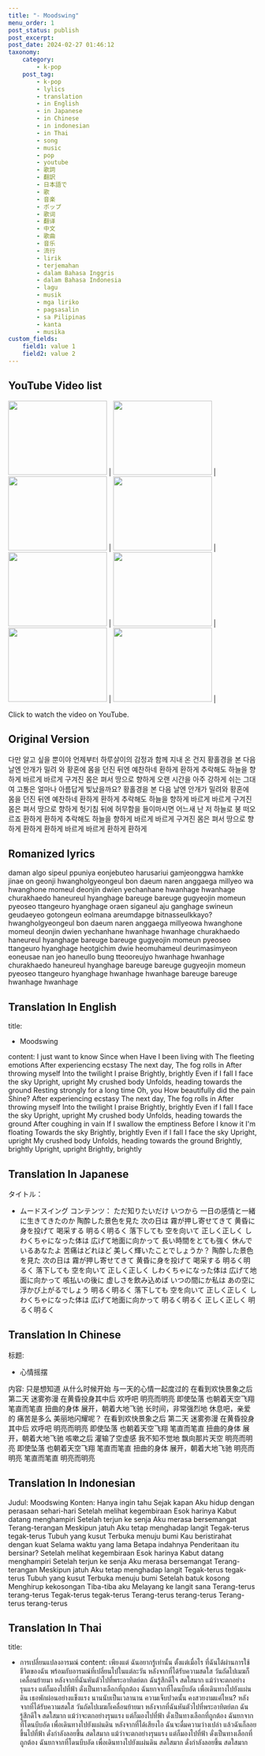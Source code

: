 ```yaml
---
title: "- Moodswing"
menu_order: 1
post_status: publish
post_excerpt: 
post_date: 2024-02-27 01:46:12
taxonomy:
    category:
        - k-pop
    post_tag:
        - k-pop
        - lylics
        - translation
        - in English
        - in Japanese
        - in Chinese
        - in indonesian
        - in Thai
        - song
        - music
        - pop
        - youtube
        - 歌詞
        - 翻訳
        - 日本語で
        - 歌
        - 音楽
        - ポップ
        - 歌词
        - 翻译
        - 中文
        - 歌曲
        - 音乐
        - 流行
        - lirik
        - terjemahan
        - dalam Bahasa Inggris
        - dalam Bahasa Indonesia
        - lagu
        - musik
        - mga liriko
        - pagsasalin
        - sa Pilipinas
        - kanta
        - musika
custom_fields:
    field1: value 1
    field2: value 2
---
```


## YouTube Video list
 [<img src='http://img.youtube.com/vi/mM8ostx0Ub8/0.jpg' width='200' height='150'>](https://youtu.be/mM8ostx0Ub8) | [<img src='http://img.youtube.com/vi/Z9_30JkkXE4/0.jpg' width='200' height='150'>](https://youtu.be/Z9_30JkkXE4) | [<img src='http://img.youtube.com/vi/8aOebhpN_fc/0.jpg' width='200' height='150'>](https://youtu.be/8aOebhpN_fc) | [<img src='http://img.youtube.com/vi/Bo5hepNudl0/0.jpg' width='200' height='150'>](https://youtu.be/Bo5hepNudl0) | [<img src='http://img.youtube.com/vi/FF0dfxtzjhU/0.jpg' width='200' height='150'>](https://youtu.be/FF0dfxtzjhU) |
 [<img src='http://img.youtube.com/vi/UqO4dd3Ea9Q/0.jpg' width='200' height='150'>](https://youtu.be/UqO4dd3Ea9Q) | [<img src='http://img.youtube.com/vi/Cp6GTLdA-4M/0.jpg' width='200' height='150'>](https://youtu.be/Cp6GTLdA-4M) | [<img src='http://img.youtube.com/vi/JR8eb0Kj7-c/0.jpg' width='200' height='150'>](https://youtu.be/JR8eb0Kj7-c) |

Click to watch the video on YouTube.
## Original Version
다만 
알고 싶을 뿐이야 
언제부터 
하루살이의 
감정과 함께 지내 온 건지 
황홀경을 본 
다음 날엔 
안개가 밀려 와 
황혼에 몸을 
던진 뒤엔 
예찬하네 
환하게 환하게 
추락해도 
하늘을 향하게 
바르게 바르게 
구겨진 몸은 
펴서 땅으로 향하게 
오랜 시간을 아주 강하게 
쉬는 그대여 
고통은 얼마나 
아름답게 빛났을까요? 
황홀경을 본 
다음 날엔 
안개가 밀려와 
황혼에 몸을 
던진 뒤엔 
예찬하네 
환하게 환하게 
추락해도 
하늘을 향하게 
바르게 바르게 
구겨진 몸은 
펴서 땅으로 향하게 
헛기침 뒤에 
허무함을 들이마시면 
어느새 난 
저 하늘로 
붕 떠오르죠 
환하게 환하게 
추락해도 
하늘을 향하게 
바르게 바르게 
구겨진 몸은 
펴서 땅으로 향하게 
환하게 환하게 
바르게 바르게 
환하게 환하게 



## Romanized lyrics
daman 
algo sipeul ppuniya 
eonjebuteo 
harusariui 
gamjeonggwa hamkke jinae on geonji 
hwangholgyeongeul bon 
daeum naren 
anggaega millyeo wa 
hwanghone momeul 
deonjin dwien 
yechanhane 
hwanhage hwanhage 
churakhaedo 
haneureul hyanghage 
bareuge bareuge 
gugyeojin momeun 
pyeoseo ttangeuro hyanghage 
oraen siganeul aju ganghage 
swineun geudaeyeo 
gotongeun eolmana 
areumdapge bitnasseulkkayo? 
hwangholgyeongeul bon 
daeum naren 
anggaega millyeowa 
hwanghone momeul 
deonjin dwien 
yechanhane 
hwanhage hwanhage 
churakhaedo 
haneureul hyanghage 
bareuge bareuge 
gugyeojin momeun 
pyeoseo ttangeuro hyanghage 
heotgichim dwie 
heomuhameul deurimasimyeon 
eoneusae nan 
jeo haneullo 
bung tteooreujyo 
hwanhage hwanhage 
churakhaedo 
haneureul hyanghage 
bareuge bareuge 
gugyeojin momeun 
pyeoseo ttangeuro hyanghage 
hwanhage hwanhage 
bareuge bareuge 
hwanhage hwanhage 



## Translation In English
title:  
- Moodswing

content:
I just want to know
Since when
Have I been living with
The fleeting emotions
After experiencing ecstasy
The next day,
The fog rolls in
After throwing myself
Into the twilight
I praise
Brightly, brightly
Even if I fall
I face the sky
Upright, upright
My crushed body
Unfolds, heading towards the ground
Resting strongly for a long time
Oh, you
How beautifully did the pain
Shine?
After experiencing ecstasy
The next day,
The fog rolls in
After throwing myself
Into the twilight
I praise
Brightly, brightly
Even if I fall
I face the sky
Upright, upright
My crushed body
Unfolds, heading towards the ground
After coughing in vain
If I swallow the emptiness
Before I know it
I'm floating
Towards the sky
Brightly, brightly
Even if I fall
I face the sky
Upright, upright
My crushed body
Unfolds, heading towards the ground
Brightly, brightly
Upright, upright
Brightly, brightly
## Translation In Japanese
タイトル：
- ムードスイング
コンテンツ：
ただ知りたいだけ
いつから
一日の感情と一緒に生きてきたのか
陶酔した景色を見た
次の日は
霧が押し寄せてきて
黄昏に身を投げて
喝采する
明るく明るく
落下しても
空を向いて
正しく正しく
しわくちゃになった体は
広げて地面に向かって
長い時間をとても強く
休んでいるあなたよ
苦痛はどれほど
美しく輝いたことでしょうか？
陶酔した景色を見た
次の日は
霧が押し寄せてきて
黄昏に身を投げて
喝采する
明るく明るく
落下しても
空を向いて
正しく正しく
しわくちゃになった体は
広げて地面に向かって
咳払いの後に
虚しさを飲み込めば
いつの間にか私は
あの空に
浮かび上がるでしょう
明るく明るく
落下しても
空を向いて
正しく正しく
しわくちゃになった体は
広げて地面に向かって
明るく明るく
正しく正しく
明るく明るく
## Translation In Chinese
标题:
- 心情摇摆

内容:
只是想知道
从什么时候开始
与一天的心情一起度过的
在看到欢快景象之后
第二天
迷雾弥漫
在黄昏投身其中后
欢呼吧
明亮而明亮
即使坠落
也朝着天空飞翔
笔直而笔直
扭曲的身体
展开，朝着大地飞驰
长时间，非常强烈地
休息吧，亲爱的
痛苦是多么
美丽地闪耀呢？
在看到欢快景象之后
第二天
迷雾弥漫
在黄昏投身其中后
欢呼吧
明亮而明亮
即使坠落
也朝着天空飞翔
笔直而笔直
扭曲的身体
展开，朝着大地飞驰
咳嗽之后
灌输了空虚感
我不知不觉地
飘向那片天空
明亮而明亮
即使坠落
也朝着天空飞翔
笔直而笔直
扭曲的身体
展开，朝着大地飞驰
明亮而明亮
笔直而笔直
明亮而明亮
## Translation In Indonesian
Judul: Moodswing
Konten:
Hanya ingin tahu
Sejak kapan
Aku hidup dengan perasaan sehari-hari
Setelah melihat kegembiraan
Esok harinya
Kabut datang menghampiri
Setelah terjun ke senja
Aku merasa bersemangat
Terang-terangan
Meskipun jatuh
Aku tetap menghadap langit
Tegak-terus tegak-terus
Tubuh yang kusut
Terbuka menuju bumi
Kau beristirahat dengan kuat
Selama waktu yang lama
Betapa indahnya
Penderitaan itu bersinar?
Setelah melihat kegembiraan
Esok harinya
Kabut datang menghampiri
Setelah terjun ke senja
Aku merasa bersemangat
Terang-terangan
Meskipun jatuh
Aku tetap menghadap langit
Tegak-terus tegak-terus
Tubuh yang kusut
Terbuka menuju bumi
Setelah batuk kosong
Menghirup kekosongan
Tiba-tiba aku
Melayang ke langit sana
Terang-terus terang-terus
Tegak-terus tegak-terus
Terang-terus terang-terus
Terang-terus terang-terus
## Translation In Thai
title:  
- การเปลี่ยนแปลงอารมณ์
content: 
เพียงแต่
ฉันอยากรู้เท่านั้น
ตั้งแต่เมื่อไร
ที่ฉันได้ผ่านการใช้ชีวิตของฉัน
พร้อมกับอารมณ์ที่เปลี่ยนไปในแต่ละวัน
หลังจากที่ได้รับความสดใส
วันถัดไปเมฆก็เคลื่อนย้ายมา
หลังจากที่ฉันหันตัวไปที่พระอาทิตย์ตก
ฉันรู้สึกดีใจ
สดใสมาก
แม้ว่าจะตกอย่างรุนแรง
แต่ก็มองไปที่ฟ้า
ดั่งเป็นทางเลือกที่ถูกต้อง
ฉันยกจากที่โดนบีบอัด
เพื่อเดินทางไปยังแผ่นดิน
เธอพักผ่อนอย่างแข็งแรง
นานนับเป็นเวลานาน
ความเจ็บปวดนั้น
คงสวยงามแค่ไหน?
หลังจากที่ได้รับความสดใส
วันถัดไปเมฆก็เคลื่อนย้ายมา
หลังจากที่ฉันหันตัวไปที่พระอาทิตย์ตก
ฉันรู้สึกดีใจ
สดใสมาก
แม้ว่าจะตกอย่างรุนแรง
แต่ก็มองไปที่ฟ้า
ดั่งเป็นทางเลือกที่ถูกต้อง
ฉันยกจากที่โดนบีบอัด
เพื่อเดินทางไปยังแผ่นดิน
หลังจากที่ได้เสียงไอ
ฉันจะดื่มความว่างเปล่า
แล้วฉันก็ลอยขึ้นไปที่ฟ้า
ดั่งกำลังลอยขึ้น
สดใสมาก
แม้ว่าจะตกอย่างรุนแรง
แต่ก็มองไปที่ฟ้า
ดั่งเป็นทางเลือกที่ถูกต้อง
ฉันยกจากที่โดนบีบอัด
เพื่อเดินทางไปยังแผ่นดิน
สดใสมาก
ดั่งกำลังลอยขึ้น
สดใสมาก


